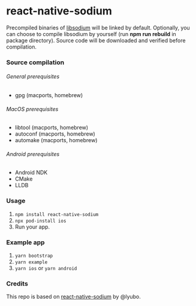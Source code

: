 # react-native-sodium

Precompiled binaries of [libsodium](https://libsodium.org) will be linked by default.
Optionally, you can choose to compile libsodium by yourself (run __npm&nbsp;run&nbsp;rebuild__ in package directory). Source code will be downloaded and verified before compilation.

### Source compilation
###### General prerequisites
* gpg (macports, homebrew)

###### MacOS prerequisites
* libtool (macports, homebrew)
* autoconf (macports, homebrew)
* automake (macports, homebrew)


###### Android prerequisites
* Android NDK
* CMake
* LLDB

### Usage

1. `npm install react-native-sodium`
2. `npx pod-install ios`
3. Run your app.

### Example app

1. `yarn bootstrap`
2. `yarn example`
3. `yarn ios` or `yarn android` 


### Credits
This repo is based on [react-native-sodium](https://github.com/lyubo/react-native-sodium) by @lyubo.
